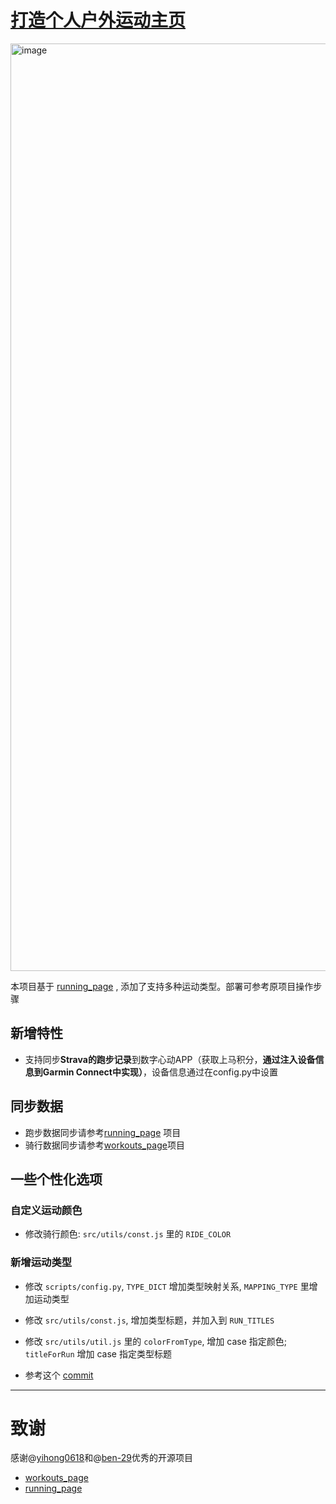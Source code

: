 # [打造个人户外运动主页](http://zhaohongxuan.github.io/workouts)

<img width="1484" alt="image" src="https://github.com/zhaohongxuan/workouts/assets/8613196/b9286fcd-f4c0-42c6-9561-9417096fec4c">

本项目基于 [running_page](https://github.com/yihong0618/running_page/blob/master/README-CN.md) , 添加了支持多种运动类型。部署可参考原项目操作步骤

## 新增特性

- 支持同步**Strava的跑步记录**到数字心动APP（获取上马积分，**通过注入设备信息到Garmin Connect中实现）**，设备信息通过在config.py中设置

## 同步数据

- 跑步数据同步请参考[running_page](https://github.com/yihong0618/running_page/blob/master/README-CN.md) 项目
- 骑行数据同步请参考[workouts_page](https://github.com/ben-29/workouts_page)项目

## 一些个性化选项

### 自定义运动颜色

- 修改骑行颜色: `src/utils/const.js` 里的 `RIDE_COLOR`

### 新增运动类型

- 修改 `scripts/config.py`, `TYPE_DICT` 增加类型映射关系, `MAPPING_TYPE` 里增加运动类型
- 修改 `src/utils/const.js`, 增加类型标题，并加入到 `RUN_TITLES`
- 修改 `src/utils/util.js` 里的 `colorFromType`, 增加 case 指定颜色; `titleForRun`  增加 case 指定类型标题

- 参考这个 [commit](https://github.com/ben-29/workouts_page/commit/bfb6e9da4f72bdbdec669c42bdd10062558039cd)
---

# 致谢
感谢@[yihong0618](https://github.com/yihong0618)和@[ben-29](https://github.com/ben-29)优秀的开源项目
- [workouts_page](https://github.com/ben-29/workouts_page)
- [running_page](https://github.com/yihong0618/running_page)
